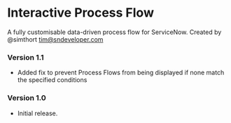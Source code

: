 # Interactive Process Flow
A fully customisable data-driven process flow for ServiceNow.
Created by @simthort <tim@sndeveloper.com>

### Version 1.1
* Added fix to prevent Process Flows from being displayed if none match the specified conditions

### Version 1.0
* Initial release.
